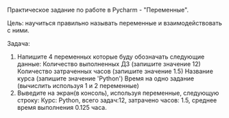   Практическое задание по работе в Pycharm - "Переменные".

  Цель: научиться правильно называть переменные и взаимодействовать с ними.

  Задача:
1. Напишите 4 переменных которые буду обозначать следующие данные:
Количество выполненных ДЗ (запишите значение 12)
Количество затраченных часов (запишите значение 1.5)
Название курса (запишите значение 'Python')
Время на одно задание (вычислить используя 1 и 2 переменные)
2. Выведите на экран(в консоль), используя переменные, следующую строку:
Курс: Python, всего задач:12, затрачено часов: 1.5, среднее время выполнения 0.125 часа.



